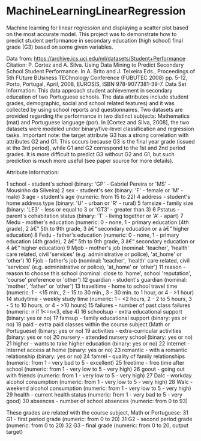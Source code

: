 # MachineLearningLinearRegression
Machine learning for linear regression and displaying a scatter plot based on the most accurate model.
This project was to demonstrate how to predict student performance in secondary education (high school)
 final grade (G3) based on some given variables.


 Data from: https://archive.ics.uci.edu/ml/datasets/Student+Performance
 Citation: P. Cortez and A. Silva. Using Data Mining to Predict Secondary School Student Performance. In A. Brito and
           J. Teixeira Eds., Proceedings of 5th FUture BUsiness TEChnology Conference (FUBUTEC 2008) pp. 5-12, Porto,
           Portugal, April, 2008, EUROSIS, ISBN 978-9077381-39-7.
 Data Set Information:
 This data approach student achievement in secondary education of two Portuguese schools. The data attributes include
 student grades, demographic, social and school related features) and it was collected by using school reports and
 questionnaires. Two datasets are provided regarding the performance in two distinct subjects: Mathematics (mat) and
 Portuguese language (por). In [Cortez and Silva, 2008], the two datasets were modeled under binary/five-level
 classification and regression tasks. Important note: the target attribute G3 has a strong correlation with attributes
 G2 and G1. This occurs because G3 is the final year grade (issued at the 3rd period), while G1 and G2 correspond to
 the 1st and 2nd period grades. It is more difficult to predict G3 without G2 and G1, but such prediction is much more
 useful (see paper source for more details).

 Attribute Information:

 1 school - student's school (binary: 'GP' - Gabriel Pereira or 'MS' - Mousinho da Silveira)
 2 sex - student's sex (binary: 'F' - female or 'M' - male)
 3 age - student's age (numeric: from 15 to 22)
 4 address - student's home address type (binary: 'U' - urban or 'R' - rural)
 5 famsize - family size (binary: 'LE3' - less or equal to 3 or 'GT3' - greater than 3)
 6 Pstatus - parent's cohabitation status (binary: 'T' - living together or 'A' - apart)
 7 Medu - mother's education (numeric: 0 - none, 1 - primary education (4th grade), 2 â€“ 5th to 9th grade, 3 â€“ secondary education or    a â€“ higher education)
 8 Fedu - father's education (numeric: 0 - none, 1 - primary education (4th grade), 2 â€“ 5th to 9th grade, 3 â€“ secondary education or    4 â€“ higher education)
 9 Mjob - mother's job (nominal: 'teacher', 'health' care related, civil 'services' (e.g. administrative or police), 'at_home' or         'other')
 10 Fjob - father's job (nominal: 'teacher', 'health' care related, civil 'services' (e.g. administrative or police), 'at_home' or          'other')
 11 reason - reason to choose this school (nominal: close to 'home', school 'reputation', 'course' preference or 'other')
 12 guardian - student's guardian (nominal: 'mother', 'father' or 'other')
 13 traveltime - home to school travel time (numeric: 1 - <15 min., 2 - 15 to 30 min., 3 - 30 min. to 1 hour, or 4 - >1 hour)
 14 studytime - weekly study time (numeric: 1 - <2 hours, 2 - 2 to 5 hours, 3 - 5 to 10 hours, or 4 - >10 hours)
 15 failures - number of past class failures (numeric: n if 1<=n<3, else 4)
 16 schoolsup - extra educational support (binary: yes or no)
 17 famsup - family educational support (binary: yes or no)
 18 paid - extra paid classes within the course subject (Math or Portuguese) (binary: yes or no)
 19 activities - extra-curricular activities (binary: yes or no)
 20 nursery - attended nursery school (binary: yes or no)
 21 higher - wants to take higher education (binary: yes or no)
 22 internet - Internet access at home (binary: yes or no)
 23 romantic - with a romantic relationship (binary: yes or no)
 24 famrel - quality of family relationships (numeric: from 1 - very bad to 5 - excellent)
 25 freetime - free time after school (numeric: from 1 - very low to 5 - very high)
 26 goout - going out with friends (numeric: from 1 - very low to 5 - very high)
 27 Dalc - workday alcohol consumption (numeric: from 1 - very low to 5 - very high)
 28 Walc - weekend alcohol consumption (numeric: from 1 - very low to 5 - very high)
 29 health - current health status (numeric: from 1 - very bad to 5 - very good)
 30 absences - number of school absences (numeric: from 0 to 93)

 These grades are related with the course subject, Math or Portuguese:
 31 G1 - first period grade (numeric: from 0 to 20)
 31 G2 - second period grade (numeric: from 0 to 20)
 32 G3 - final grade (numeric: from 0 to 20, output target)

